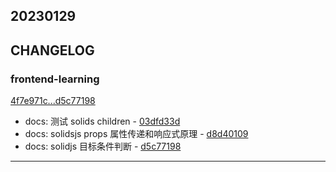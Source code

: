 ## 20230129

## CHANGELOG

### frontend-learning

[4f7e971c...d5c77198](https://github.com/zhbhun/frontend-learning/compare/4f7e971c...d5c77198)

* docs: 测试 solids children - [03dfd33d](https://github.com/zhbhun/frontend-learning/commit/03dfd33dd72ef8a5b323f7fd36e72719e41b3edb)
* docs: solidsjs props 属性传递和响应式原理 - [d8d40109](https://github.com/zhbhun/frontend-learning/commit/d8d401092c5810fc1087b4a2af37f823d7a031af)
* docs: solidjs 目标条件判断 - [d5c77198](https://github.com/zhbhun/frontend-learning/commit/d5c7719873ef50a94d240e205d06109ff063cfab)

---

